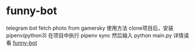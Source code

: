 # funny-bot
telegram bot fetch photo from gamersky
使用方法
clone项目后，安装pipenv(python3)
在项目中执行 pipenv sync
然后输入 python main.py
详情请看 [funny-bot](https://yangsoon.github.io/2018/04/14/%E7%94%A8aiotg%E5%BC%80%E5%8F%91%E4%B8%80%E4%B8%AAtelegram%E7%88%AC%E8%99%AB%E6%9C%BA%E5%99%A8%E4%BA%BA/)